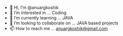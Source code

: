 - 👋 Hi, I’m @anuargkoshik
- 👀 I’m interested in ... Coding
- 🌱 I’m currently learning ... JAVA
- 💞️ I’m looking to collaborate on ... JAVA based projects
- 📫 How to reach me ... anuargkoshik@gmail.com

<!---
anuargkoshik/anuargkoshik is a ✨ special ✨ repository because its `README.md` (this file) appears on your GitHub profile.
You can click the Preview link to take a look at your changes.
--->
